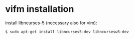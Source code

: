 # vifm installation
install libncurses-5 (necessary also for vim):
```sh
$ sudo apt-get install libncurses5-dev libncursesw5-dev
```
